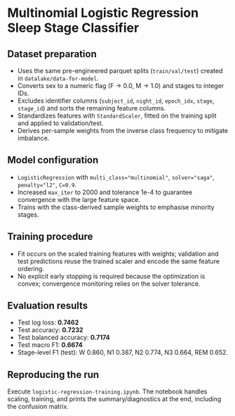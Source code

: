 # Multinomial Logistic Regression Sleep Stage Classifier

## Dataset preparation
- Uses the same pre-engineered parquet splits (`train/val/test`) created in `datalake/data-for-model`.
- Converts sex to a numeric flag (F → 0.0, M → 1.0) and stages to integer IDs.
- Excludes identifier columns (`subject_id`, `night_id`, `epoch_idx`, `stage`, `stage_id`) and sorts the remaining feature columns.
- Standardizes features with `StandardScaler`, fitted on the training split and applied to validation/test.
- Derives per-sample weights from the inverse class frequency to mitigate imbalance.

## Model configuration
- `LogisticRegression` with `multi_class="multinomial"`, `solver="saga"`, `penalty="l2"`, `C=0.9`.
- Increased `max_iter` to 2000 and tolerance 1e-4 to guarantee convergence with the large feature space.
- Trains with the class-derived sample weights to emphasise minority stages.

## Training procedure
- Fit occurs on the scaled training features with weights; validation and test predictions reuse the trained scaler and encode the same feature ordering.
- No explicit early stopping is required because the optimization is convex; convergence monitoring relies on the solver tolerance.

## Evaluation results
- Test log loss: **0.7462**
- Test accuracy: **0.7232**
- Test balanced accuracy: **0.7174**
- Test macro F1: **0.6674**
- Stage-level F1 (test): W 0.860, N1 0.387, N2 0.774, N3 0.664, REM 0.652.

## Reproducing the run
Execute `logistic-regression-training.ipynb`. The notebook handles scaling, training, and prints the summary/diagnostics at the end, including the confusion matrix.
